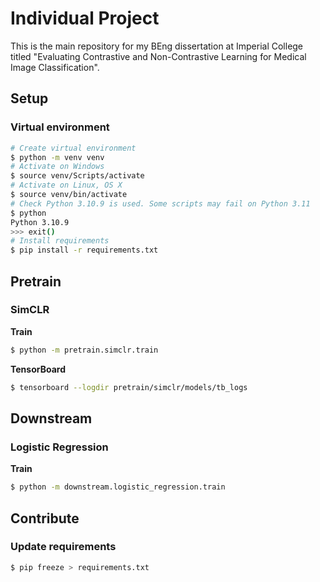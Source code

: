 # Individual Project

This is the main repository for my BEng dissertation at Imperial College titled
"Evaluating Contrastive and Non-Contrastive Learning for Medical Image
Classification".

## Setup

### Virtual environment

```bash
# Create virtual environment
$ python -m venv venv
# Activate on Windows
$ source venv/Scripts/activate
# Activate on Linux, OS X
$ source venv/bin/activate
# Check Python 3.10.9 is used. Some scripts may fail on Python 3.11
$ python
Python 3.10.9
>>> exit()
# Install requirements
$ pip install -r requirements.txt
```

## Pretrain

### SimCLR

**Train**

```bash
$ python -m pretrain.simclr.train
```

**TensorBoard**

```bash
$ tensorboard --logdir pretrain/simclr/models/tb_logs
```

## Downstream

### Logistic Regression

**Train**

```bash
$ python -m downstream.logistic_regression.train
```

## Contribute

### Update requirements

```bash
$ pip freeze > requirements.txt
```
